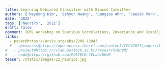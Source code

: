```yaml
---
title: Learning Debiased Classifier with Biased Committee
authors: ['Nayeong Kim', 'Sehyun Hwang', 'Sungsoo Ahn', 'Jaesik Park', 'Suha Kwak']
date: '2022'
tags: ['NeurIPS', '2022']
draft: false
comment: ICML Workshop on Spurious Correlations, Invariance and Stability (SCIS) 2022
links:
  - paper@https://arxiv.org/abs/2206.10843
  # - openacess@https://openaccess.thecvf.com/content/ICCV2021/papers/Lee_Deep_Hough_Voting_for_Robust_Global_Registration_ICCV_2021_paper.pdf
#   - project@https://cvlab.postech.ac.kr/research/DHVR/
#   - code@https://github.com/POSTECH-CVLab/DHVR
teaser: /static/images/22_neurips.jpg
---
```

